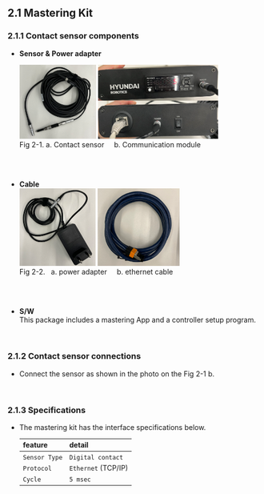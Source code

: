 ## 2.1 Mastering Kit
### 2.1.1 Contact sensor components
- **Sensor & Power adapter** 

    <div>
    <img src="../../_assets/02_sensor.PNG" style="max-height: 23vh;max-width: 16vw">
    <img src="../../_assets/03_communication_module.PNG" style="max-height: 23vh; max-width: 25vw">
    </div>
    Fig 2-1. a. Contact sensor&nbsp;&nbsp;&nbsp;&nbsp; b. Communication module
<br>

<br>

- **Cable**   
    <div>
    <img src="../../_assets/04_power_adapter.PNG" style="max-height: 20vh; max-width: 15.9vw">
    <img src="../../_assets/05_lan_cable.PNG" style="max-height: 20vh; max-width: 17.02vw"></div>
    Fig 2-2.&nbsp;&nbsp; a. power adapter&nbsp;&nbsp;&nbsp;&nbsp;&nbsp;b. ethernet cable
<br>

<br>

- **S/W**  
This package includes a mastering App and a controller setup program.

<br>

### 2.1.2 Contact sensor connections
- Connect the sensor as shown in the photo on the Fig 2-1 b.

<br>

### 2.1.3 Specifications
- The mastering kit has the interface specifications below.

    |feature|detail|
    |:----|:----|
    |`Sensor Type`| `Digital contact` |
    |`Protocol`| `Ethernet` (TCP/IP) |
    |`Cycle`| `5 msec` |

<br>
<br>